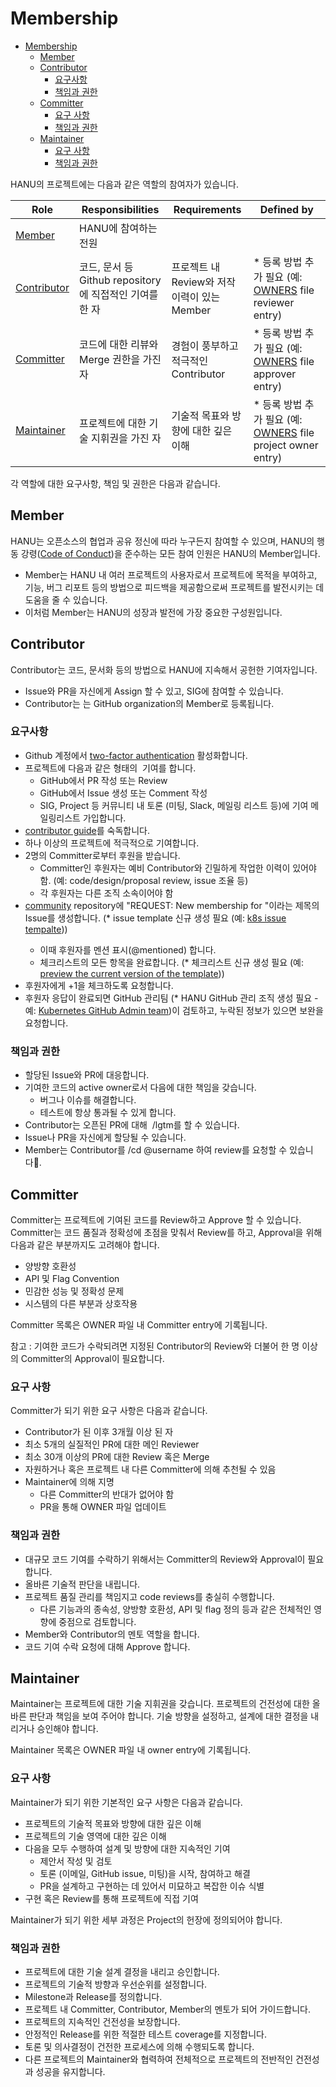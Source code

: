 # Membership
- [Membership](#membership)
  - [Member](#member)
  - [Contributor](#contributor)
    - [요구사항](#요구사항)
    - [책임과 권한](#책임과-권한)
  - [Committer](#committer)
    - [요구 사항](#요구-사항)
    - [책임과 권한](#책임과-권한-1)
  - [Maintainer](#maintainer)
    - [요구 사항](#요구-사항-1)
    - [책임과 권한](#책임과-권한-2)


HANU의 프로젝트에는 다음과 같은 역할의 참여자가 있습니다. 

| Role | Responsibilities | Requirements | Defined by |
| -----| ---------------- | ------------ | -------|
| [Member](#member) | HANU에 참여하는 전원 |   |
| [Contributor](#contributor) | 코드, 문서 등 Github repository에 직접적인 기여를 한 자| 프로젝트 내 Review와 저작 이력이 있는 Member | * 등록 방법 추가 필요 (예: [OWNERS](https://github.com/kubernetes/community/blob/master/contributors/guide/owners.md) file reviewer entry) |
| [Committer](#committer) | 코드에 대한 리뷰와 Merge 권한을 가진 자 | 경험이 풍부하고 적극적인 Contributor | * 등록 방법 추가 필요 (예: [OWNERS](https://github.com/kubernetes/community/blob/master/contributors/guide/owners.md) file approver entry) |
| [Maintainer](#maintainer) | 프로젝트에 대한 기술 지휘권을 가진 자 | 기술적 목표와 방향에 대한 깊은 이해| * 등록 방법 추가 필요 (예: [OWNERS](https://github.com/kubernetes/community/blob/master/contributors/guide/owners.md) file project owner entry) |
각 역할에 대한 요구사항, 책임 및 권한은 다음과 같습니다.  

## Member

HANU는 오픈소스의 협업과 공유 정신에 따라 누구든지 참여할 수 있으며, HANU의 행동 강령([Code of Conduct](../code-of-conduct.md))을 준수하는 모든 참여 인원은 HANU의 Member입니다. 

* Member는 HANU 내 여러 프로젝트의 사용자로서 프로젝트에 목적을 부여하고, 기능, 버그 리포트 등의 방법으로 피드백을 제공함으로써 프로젝트를 발전시키는 데 도움을 줄 수 있습니다. 
* 이처럼 Member는 HANU의 성장과 발전에 가장 중요한 구성원입니다. 

## Contributor

Contributor는 코드, 문서화 등의 방법으로 HANU에 지속해서 공헌한 기여자입니다. 
* Issue와 PR을 자신에게 Assign 할 수 있고, SIG에 참여할 수 있습니다. 
* Contributor는 는 GitHub organization의 Member로 등록됩니다. 

### 요구사항
- Github 계정에서 [two-factor authentication](https://help.github.com/articles/about-two-factor-authentication) 활성화합니다.
- 프로젝트에 다음과 같은 형태의  기여를 합니다.
  - GitHub에서 PR 작성 또는 Review
  - GitHub에서 Issue 생성 또는 Comment 작성
  - SIG, Project 등 커뮤니티 내 토론 (미팅, Slack, 메일링 리스트 등)에 기여
메일링리스트 가입합니다.
- [contributor guide](https://github.com/kubernetes/community/blob/master/contributors/guide/README.md)를 숙독합니다.
- 하나 이상의 프로젝트에 적극적으로 기여합니다.
- 2명의 Committer로부터 후원을 받습니다.
  - Committer인 후원자는 예비 Contributor와 긴밀하게 작업한 이력이 있어야 함. (예: code/design/proposal review, issue 조율 등)
  - 각 후원자는 다른 조직 소속이어야 함
- [community](https://github.com/openinfradev/community) repository에 "REQUEST: New membership for <your github account>"이라는 제목의 Issue를 생성합니다. (* issue template 신규 생성 필요 (예: [k8s issue tempalte](https://github.com/kubernetes/org/issues/new?template=membership.md&title=REQUEST%3A%20New%20membership%20for%20%3Cyour-GH-handle%3E)))
  - 이때 후원자를 멘션 표시(@mentioned) 합니다.
  - 체크리스트의 모든 항목을 완료합니다. (* 체크리스트 신규 생성 필요 (예: [preview the current version of the template](https://git.k8s.io/org/.github/ISSUE_TEMPLATE/membership.md)))
- 후원자에게 +1을 체크하도록 요청합니다. 
- 후원자 응답이 완료되면 GitHub 관리팀 (* HANU GitHub 관리 조직 생성 필요 - 예: [Kubernetes GitHub Admin team](https://github.com/kubernetes/community/blob/master/github-management/README.md#github-administration-team))이 검토하고, 누락된 정보가 있으면 보완을 요청합니다. 

### 책임과 권한
- 할당된 Issue와 PR에 대응합니다. 
- 기여한 코드의 active owner로서 다음에 대한 책임을 갖습니다.
  - 버그나 이슈를 해결합니다. 
  - 테스트에 항상 통과될 수 있게 합니다.
- Contributor는 오픈된 PR에 대해  /lgtm를 할 수 있습니다. 
- Issue나 PR을 자신에게 할당될 수 있습니다. 
- Member는 Contributor를 /cd @username 하여 review를 요청할 수 있습니다. 


## Committer

Committer는 프로젝트에 기여된 코드를 Review하고 Approve 할 수 있습니다. Committer는 코드 품질과 정확성에 초점을 맞춰서 Review를 하고, Approval을 위해 다음과 같은 부분까지도 고려해야 합니다. 
- 양방향 호환성
- API 및 Flag Convention
- 민감한 성능 및 정확성 문제
- 시스템의 다른 부분과 상호작용 

Committer 목록은 OWNER 파일 내 Committer entry에 기록됩니다. 

참고 : 기여한 코드가 수락되려면 지정된 Contributor의 Review와 더불어 한 명 이상의 Committer의 Approval이 필요합니다. 

### 요구 사항
Committer가 되기 위한 요구 사항은 다음과 같습니다. 
- Contributor가 된 이후 3개월 이상 된 자
- 최소 5개의 실질적인 PR에 대한 메인 Reviewer
- 최소 30개 이상의 PR에 대한 Review 혹은 Merge
- 자원하거나 혹은 프로젝트 내 다른 Committer에 의해 추천될 수 있음
- Maintainer에 의해 지명
  - 다른 Committer의 반대가 없어야 함
  - PR을 통해 OWNER 파일 업데이트

### 책임과 권한
- 대규모 코드 기여를 수락하기 위해서는 Committer의 Review와 Approval이 필요합니다. 
- 올바른 기술적 판단을 내립니다.  
- 프로젝트 품질 관리를 책임지고 code reviews를 충실히 수행합니다.
  - 다른 기능과의 종속성, 양방향 호환성, API 및 flag 정의 등과 같은 전체적인 영향에 중점으로 검토합니다. 
- Member와 Contributor의 멘토 역할을 합니다. 
- 코드 기여 수락 요청에 대해 Approve 합니다. 

## Maintainer

Maintainer는 프로젝트에 대한 기술 지휘권을 갖습니다. 프로젝트의 건전성에 대한 올바른 판단과 책임을 보여 주어야 합니다. 기술 방향을 설정하고, 설계에 대한 결정을 내리거나 승인해야 합니다. 

Maintainer 목록은 OWNER 파일 내 owner entry에 기록됩니다.

### 요구 사항
Maintainer가 되기 위한 기본적인 요구 사항은 다음과 같습니다. 

- 프로젝트의 기술적 목표와 방향에 대한 깊은 이해
- 프로젝트의 기술 영역에 대한 깊은 이해
- 다음을 모두 수행하여 설계 및 방향에 대한 지속적인 기여
  - 제안서 작성 및 검토
  - 토론 (이메일, GitHub issue, 미팅)을 시작, 참여하고 해결
  - PR을 설계하고 구현하는 데 있어서 미묘하고 복잡한 이슈 식별
- 구현 혹은 Review를 통해 프로젝트에 직접 기여

Maintainer가 되기 위한 세부 과정은 Project의 헌장에 정의되어야 합니다. 

### 책임과 권한
- 프로젝트에 대한 기술 설계 결정을 내리고 승인합니다. 
- 프로젝트의 기술적 방향과 우선순위를 설정합니다. 
- Milestone과 Release를 정의합니다. 
- 프로젝트 내 Committer, Contributor, Member의 멘토가 되어 가이드합니다. 
- 프로젝트의 지속적인 건전성을 보장합니다. 
- 안정적인 Release를 위한 적절한 테스트 coverage를 지정합니다.
- 토론 및 의사결정이 건전한 프로세스에 의해 수행되도록 합니다. 
- 다른 프로젝트의 Maintainer와 협력하여 전체적으로 프로젝트의 전반적인 건전성과 성공을 유지합니다. 